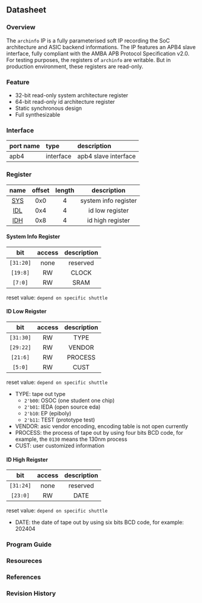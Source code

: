 ## Datasheet

### Overview
The `archinfo` IP is a fully parameterised soft IP recording the SoC architecture and ASIC backend informations. The IP features an APB4 slave interface, fully compliant with the AMBA APB Protocol Specification v2.0. For testing purposes, the registers of `archinfo` are writable. But in production environment, these registers are read-only. 

### Feature
* 32-bit read-only system architecture register
* 64-bit read-only id architecture register
* Static synchronous design
* Full synthesizable

### Interface
| port name | type        | description          |
|:--------- |:------------|:---------------------|
| apb4      | interface   | apb4 slave interface |

### Register

| name | offset  | length | description |
|:----:|:-------:|:-----: | :---------: |
| [SYS](#system-info-register) | 0x0 | 4 | system info register |
| [IDL](#id-low-reigster) | 0x4 | 4 | id low register |
| [IDH](#id-high-reigster) | 0x8 | 4 | id high register |

#### System Info Register
| bit | access  | description |
|:---:|:-------:| :---------: |
| `[31:20]` | none | reserved |
| `[19:8]` | RW | CLOCK |
| `[7:0]` | RW | SRAM |

reset value: `depend on specific shuttle`

#### ID Low Reigster
| bit | access  | description |
|:---:|:-------:| :---------: |
| `[31:30]` | RW | TYPE |
| `[29:22]` | RW | VENDOR |
| `[21:6]` | RW | PROCESS |
| `[5:0]` | RW | CUST |

reset value: `depend on specific shuttle`

* TYPE: tape out type 
    * `2'b00`: OSOC (one student one chip)
    * `2'b01`: IEDA (open source eda)
    * `2'b10`: EP (epiboly)
    * `2'b11`: TEST (prototype test)
* VENDOR: asic vendor encoding, encoding table is not open currently
* PROCESS: the process of tape out by using four bits BCD code, for example, the `0130` means the 130nm process
* CUST: user customized information

#### ID High Reigster
| bit | access  | description |
|:---:|:-------:| :---------: |
| `[31:24]` | none | reserved |
| `[23:0]` | RW | DATE |

reset value: `depend on specific shuttle`

* DATE: the date of tape out by using six bits BCD code, for example: 202404

### Program Guide
### Resoureces
### References
### Revision History